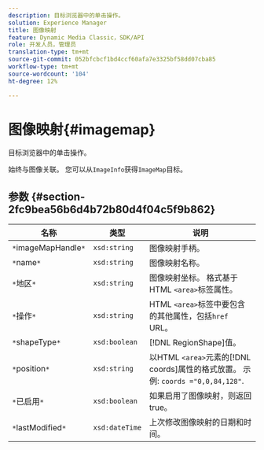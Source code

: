 ```yaml
---
description: 目标浏览器中的单击操作。
solution: Experience Manager
title: 图像映射
feature: Dynamic Media Classic，SDK/API
role: 开发人员，管理员
translation-type: tm+mt
source-git-commit: 052bfcbcf1bd4ccf60afa7e3325bf58dd07cba85
workflow-type: tm+mt
source-wordcount: '104'
ht-degree: 12%

---
```



# 图像映射{#imagemap}

目标浏览器中的单击操作。

始终与图像关联。 您可以从`ImageInfo`获得`ImageMap`目标。

## 参数 {#section-2fc9bea56b6d4b72b80d4f04c5f9b862}

| 名称 | 类型 | 说明 |
|---|---|---|
| `*`imageMapHandle`*` | `xsd:string` | 图像映射手柄。 |
| `*`name`*` | `xsd:string` | 图像映射名称。 |
| `*`地区`*` | `xsd:string` | 图像映射坐标。 格式基于HTML `<area>`标签属性。 |
| `*`操作`*` | `xsd:string` | HTML `<area>`标签中要包含的其他属性，包括`href` URL。 |
| `*`shapeType`*` | `xsd:boolean` | [!DNL RegionShape]值。 |
| `*`position`*` | `xsd:string` | 以HTML `<area>`元素的[!DNL coords]属性的格式放置。 示例: `coords ="0,0,84,128"`. |
| `*`已启用`*` | `xsd:boolean` | 如果启用了图像映射，则返回true。 |
| `*`lastModified`*` | `xsd:dateTime` | 上次修改图像映射的日期和时间。 |


